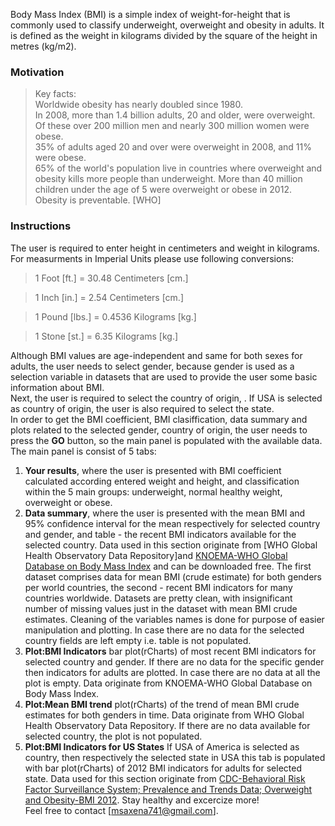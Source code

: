 Body Mass Index (BMI) is a simple index of weight-for-height that is commonly used to classify underweight, overweight and obesity in adults. It is defined as the weight in kilograms divided by the square of the height in metres (kg/m2).  

### Motivation  

> Key facts:    
Worldwide obesity has nearly doubled since 1980.  
In 2008, more than 1.4 billion adults, 20 and older, were overweight. Of these over 200 million men and nearly 300 million women were obese.  
35% of adults aged 20 and over were overweight in 2008, and 11% were obese.  
65% of the world's population live in countries where overweight and obesity kills more people than underweight.
More than 40 million children under the age of 5 were overweight or obese in 2012.  
Obesity is preventable. [WHO]

### Instructions

The user is required to enter height in centimeters and weight in kilograms.
For measurments in Imperial Units please use following conversions:

> 1 Foot [ft.] = 30.48 Centimeters [cm.] 

> 1 Inch [in.] = 2.54 Centimeters [cm.]

> 1 Pound [lbs.] = 0.4536 Kilograms [kg.]

> 1 Stone [st.] = 6.35 Kilograms [kg.]

Although BMI values are age-independent and same for both sexes for adults, the user needs to select gender, because gender is used as a selection variable in datasets that are used to provide the user some basic information about BMI.  
Next, the user is required to select the country of origin, . If USA is selected as country of origin, the user is also required to select the state.  
In order to get the BMI coefficient, BMI clasiffication, data summary and plots related to the selected gender, country of origin, the user needs to press the **GO** button, so the main panel is populated with the available data.  
The main panel is consist of 5 tabs:  
1. **Your results**, where the user is presented with BMI coefficient calculated according entered weight and height, and classification within the 5 main groups: underweight, normal healthy weight, overweight or obese.  
2. **Data summary**, where the user is presented with the mean BMI and 95% confidence interval for the mean respectively for selected country and gender, and table - the recent BMI indicators available for the selected country. Data used in this section originate from [WHO Global Health Observatory Data Repository]and [KNOEMA-WHO Global Database on Body Mass Index](http://knoema.com/WHOGDOBMIMay/who-global-database-on-body-mass-index-bmi) and can be downloaded free. The first dataset comprises data for mean BMI (crude estimate) for both genders per world countries, the second - recent BMI indicators for many countries worldwide. Datasets are pretty clean, with insignificant number of missing values just in the dataset with mean BMI crude estimates. Cleaning of the variables names is done for purpose of easier manipulation and plotting. In case there are no data for the selected country fields are left empty i.e. table is not populated.  
3. **Plot:BMI Indicators** bar plot(rCharts) of most recent BMI indicators for selected country and gender. If there are no data for the specific gender then indicators for adults are plotted. In case there are no data at all the plot is empty. Data originate from KNOEMA-WHO Global Database on Body Mass Index.   
4. **Plot:Mean BMI trend** plot(rCharts) of the trend of mean BMI crude estimates for both genders in time. Data originate from WHO Global Health Observatory Data Repository. If there are no data available for selected country, the plot is not populated.  
5. **Plot:BMI Indicators for US States** If USA of America is selected as country, then respectively the selected state in USA this tab is populated with bar plot(rCharts) of 2012 BMI indicators for adults for selected state. Data used for this section originate from [CDC-Behavioral Risk Factor Surveillance System; Prevalence and Trends Data; Overweight and Obesity-BMI 2012](http://apps.nccd.cdc.gov/brfss/list.asp?cat=OB&yr=2012&qkey=8261&state=All).
Stay healthy and excercize more!  
Feel free to contact [msaxena741@gmail.com].